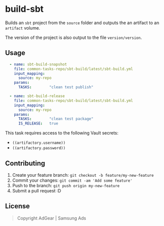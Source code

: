 # build-sbt

Builds an `sbt` project from the `source` folder and outputs the an artifact to
an `artifact` volume.

The version of the project is also output to the file `version/version`.

## Usage

```yaml
  - name: sbt-build-snapshot
    file: common-tasks-repo/sbt-build/latest/sbt-build.yml
    input_mapping:
      source: my-repo
    params:
      TASKS:        "clean test publish"

  - name: sbt-build-release
    file: common-tasks-repo/sbt-build/latest/sbt-build.yml
    input_mapping:
      source: my-repo
    params:
      TASKS:        "clean test package"
      IS_RELEASE:   true
```

This task requires access to the following Vault secrets:

- `((artifactory.username))`
- `((artifactory.password))`

## Contributing

1.  Create your feature branch: `git checkout -b feature/my-new-feature`
2.  Commit your changes: `git commit -am 'Add some feature'`
3.  Push to the branch: `git push origin my-new-feature`
4.  Submit a pull request :D

## License

> Copyright AdGear | Samsung Ads
